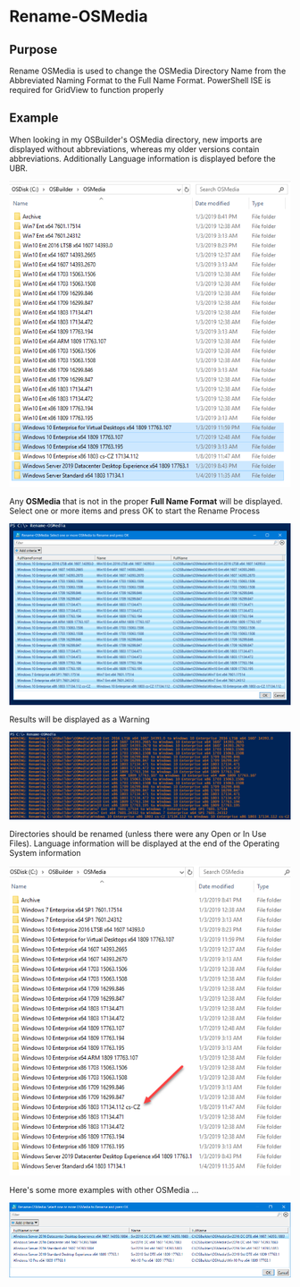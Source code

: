 # Rename-OSMedia

## Purpose

Rename OSMedia is used to change the OSMedia Directory Name from the Abbreviated Naming Format to the Full Name Format.  PowerShell ISE is required for GridView to function properly

## Example

When looking in my OSBuilder's OSMedia directory, new imports are displayed without abbreviations, whereas my older versions contain abbreviations.  Additionally Language information is displayed before the UBR.

![](../../../../.gitbook/assets/2019-01-08_13-00-15.png)

Any **OSMedia** that is not in the proper **Full Name Format** will be displayed.  Select one or more items and press OK to start the Rename Process

![](../../../../.gitbook/assets/2019-01-08_13-37-33.png)

Results will be displayed as a Warning

![](../../../../.gitbook/assets/2019-01-08_13-38-42.png)

Directories should be renamed \(unless there were any Open or In Use Files\).  Language information will be displayed at the end of the Operating System information

![](../../../../.gitbook/assets/2019-01-08_13-39-17.png)

Here's some more examples with other OSMedia ...

![](../../../../.gitbook/assets/2019-01-08_13-54-03.png)



